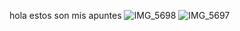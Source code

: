 hola estos son mis apuntes
![IMG_5698](https://github.com/dvelastin/audiv027-2023-2/assets/142625798/bc8a0af9-762e-4c5a-8529-e2887b873596)
![IMG_5697](https://github.com/dvelastin/audiv027-2023-2/assets/142625798/44b01cd7-1b6d-4871-b2a7-2df1b733a448)
